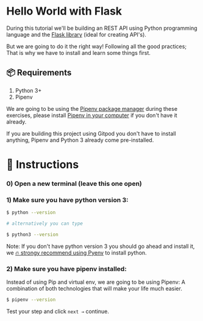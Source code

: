 # Hello World with Flask 

During this tutorial we'll be building an REST API using Python programming language and the [Flask library](https://flask.palletsprojects.com/en/1.1.x/) (ideal for creating API's).

But we are going to do it the right way! Following all the good practices; That is why we have to install and learn some things first.

## 📦 Requirements

1. Python 3+
2. Pipenv

We are going to be using the [Pipenv package manager](https://pipenv-fork.readthedocs.io/en/latest/) during these exercises, please install [Pipenv in your computer](https://github.com/pypa/pipenv#installation) if you don't have it already.

If you are building this project using Gitpod you don't have to install anything, Pipenv and Python 3 already come pre-installed.

# 📝 Instructions

### 0) Open a new terminal (leave this one open)

### 1) Make sure you have python version 3:

```bash
$ python --version

# alternatively you can type

$ python3 --version
```

Note: If you don't have python version 3 you should go ahead and install it, we [🔥 strongy recommend using Pyenv](https://github.com/pyenv/pyenv) to install python.

### 2) Make sure you have pipenv installed:

Instead of using Pip and virtual env, we are going to be using Pipenv: A combination of both technologies that will make your life much easier.

```bash
$ pipenv --version
```

Test your step and click `next →` continue.
